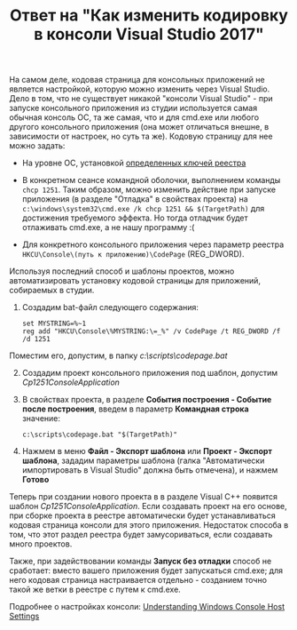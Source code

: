 ﻿---
title: "Ответ на \"Как изменить кодировку в консоли Visual Studio 2017\""
se.owner.user_id: 240512
se.owner.display_name: "MSDN.WhiteKnight"
se.owner.link: "https://ru.stackoverflow.com/users/240512/msdn-whiteknight"
se.answer_id: 804536
se.question_id: 803379
se.post_type: answer
se.is_accepted: True
---
<p>На самом деле, кодовая страница для консольных приложений не является настройкой, которую можно изменить через Visual Studio. Дело в том, что не существует никакой "консоли Visual Studio" - при запуске консольного приложения из студии используется самая обычная консоль ОС, та же самая, что и для cmd.exe или любого другого консольного приложения (она может отличаться внешне, в зависимости от настроек, но суть та же). Кодовую страницу для нее можно задать: </p>

<ul>
<li><p>На уровне ОС, установкой <a href="https://superuser.com/questions/269818/change-default-code-page-of-windows-console-to-utf-8">определенных ключей реестра</a></p></li>
<li><p>В конкретном сеансе командной оболочки, выполнением команды <code>chcp 1251</code>. Таким образом, можно изменить действие при запуске приложения (в разделе "Отладка" в свойствах проекта) на <code>c:\windows\system32\cmd.exe /k chcp 1251 &amp;&amp; $(TargetPath)</code> для достижения требуемого эффекта. Но тогда отладчик будет отлаживать cmd.exe, а не нашу программу :(</p></li>
<li><p>Для конкретного консольного приложения через параметр реестра <code>HKCU\Console\(путь к приложению)\CodePage</code> (REG_DWORD). </p></li>
</ul>

<p>Используя последний способ и шаблоны проектов, можно автоматизировать установку кодовой страницы для приложений, собираемых в студии. </p>

<ol>
<li><p>Создадим bat-файл следующего содержания:</p>

<pre><code>set MYSTRING=%~1
reg add "HKCU\Console\%MYSTRING:\=_%" /v CodePage /t REG_DWORD /f /d 1251
</code></pre></li>
</ol>

<p>Поместим его, допустим, в папку <em>c:\scripts\codepage.bat</em></p>

<ol start="2">
<li><p>Создадим проект консольного приложения под шаблон, допустим <em>Cp1251ConsoleApplication</em>  </p></li>
<li><p>В свойствах проекта, в разделе <strong>События построения - Событие после построения</strong>, введем в параметр <strong>Командная строка</strong> значение: </p>

<pre><code>c:\scripts\codepage.bat "$(TargetPath)"
</code></pre></li>
<li><p>Нажмем в меню <strong>Файл - Экспорт шаблона</strong> или <strong>Проект - Экспорт шаблона</strong>, зададим параметры шаблона (галка "Автоматически импортировать в Visual Studio" должна быть отмечена), и нажмем <strong>Готово</strong></p></li>
</ol>

<p>Теперь при создании нового проекта в в разделе Visual C++ появится шаблон <em>Cp1251ConsoleApplication</em>. Если создавать проект на его основе, при сборке проекта в реестре автоматически будет устанавливаться кодовая страница консоли для этого приложения. Недостаток способа в том, что этот раздел реестра будет замусориваться, если создавать много проектов.</p>

<p>Также, при задействовании команды <strong>Запуск без отладки</strong> способ не сработает: вместо вашего приложения будет запускаться cmd.exe; для него кодовая страница настраивается отдельно - созданием точно такой же ветки в реестре с путем к cmd.exe.</p>

<p>Подробнее о настройках консоли: <a href="https://blogs.msdn.microsoft.com/commandline/2017/06/20/understanding-windows-console-host-settings/" rel="nofollow noreferrer">Understanding Windows Console Host Settings</a></p>
